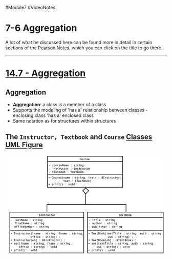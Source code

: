 #Module7 #VideoNotes 
# 7-6 Aggregation
A lot of what he discussed here can be found more in detail in certain sections of the [Pearson Notes](../Pearson%20Notes), which you can click on the title to go there.
***
# [14.7 - Aggregation](../Pearson%20Notes/14.7%20-%20Aggregation.md)
## Aggregation
- **Aggregation**: a class is a member of a class
- Supports the modeling of 'has a' relationship between classes - enclosing class 'has a' enclosed class
- Same notation as for structures within structures

## The `Instructor, Textbook` and `Course` [Classes UML Figure](../Pearson%20Notes/14.7%20-%20Aggregation.md#Figure-14-7)
![14.7 - Figure 14-7](../Pearson%20Notes/14.7%20Photos/14.7%20-%20Figure%2014-7.png)